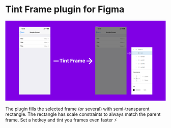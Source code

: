 # Tint Frame plugin for Figma

![cover](https://github.com/greatmatis/tintframe/blob/main/cover.png)

The plugin fills the selected frame (or several) with semi-transparent rectangle.
The rectangle has scale constraints to always match the parent frame.
Set a hotkey and tint you frames even faster ⚡
